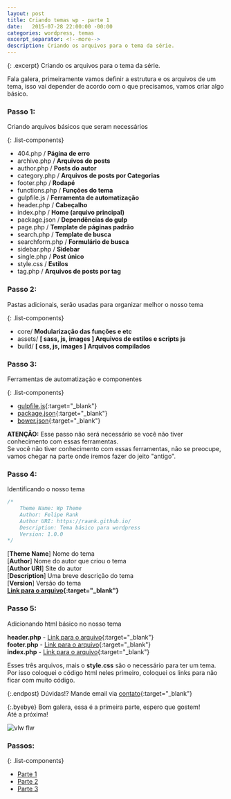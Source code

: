 ```yaml
---
layout: post
title: Criando temas wp - parte 1
date:   2015-07-28 22:00:00 -00:00
categories: wordpress, temas
excerpt_separator: <!--more-->
description: Criando os arquivos para o tema da série.
---
```


{: .excerpt}
Criando os arquivos para o tema da série.

<!--more-->

Fala galera, primeiramente vamos definir a estrutura e os arquivos de um tema, isso vai depender de acordo com o que precisamos, vamos criar algo básico.

### Passo 1:
Criando arquivos básicos que seram necessários

{: .list-components}
 - 404.php / **Página de erro**
 - archive.php / **Arquivos de posts**
 - author.php / **Posts do autor**
 - category.php / **Arquivos de posts por Categorias**
 - footer.php / **Rodapé**
 - functions.php / **Funções do tema**
 - gulpfile.js / **Ferramenta de automatização**
 - header.php / **Cabeçalho**
 - index.php / **Home (arquivo principal)**
 - package.json / **Dependências do gulp**
 - page.php / **Template de páginas padrão**
 - search.php / **Template de busca**
 - searchform.php / **Formulário de busca**
 - sidebar.php / **Sidebar**
 - single.php / **Post único**
 - style.css / **Estilos**
 - tag.php / **Arquivos de posts por tag**

### Passo 2:
Pastas adicionais, serão usadas para organizar melhor o nosso tema

{: .list-components}
 - core/ **Modularização das funções e etc**
 - assets/ **[ sass, js, images ] Arquivos de estilos e scripts js**
 - build/ **[ css, js, images ] Arquivos compilados**

### Passo 3:
Ferramentas de automatização e componentes

{: .list-components}
 - [gulpfile.js](https://github.com/raank/wp-theme/commit/571b92e42d92556eebfb9020d41054d730440b7a){:target="_blank"}
 - [package.json](https://github.com/raank/wp-theme/commit/f788963cea4fa63661dc5e0a97eef0deceff18b8){:target="_blank"}
 - [bower.json](https://github.com/raank/wp-theme/commit/3b2fb843980bb8febea037882143ba7c754a761a){:target="_blank"}

**ATENÇÃO:** Esse passo não será necessário se você não tiver conhecimento com essas ferramentas. <br>Se você não tiver conhecimento com essas ferramentas, não se preocupe, vamos chegar na parte onde iremos fazer do jeito "antigo".

### Passo 4:
Identificando o nosso tema

~~~css
/*
	Theme Name: Wp Theme
	Author: Felipe Rank
	Author URI: https://raank.github.io/
	Description: Tema básico para wordpress
	Version: 1.0.0
*/
~~~

[**Theme Name**] Nome do tema <br>
[**Author**] Nome do autor que criou o tema <br>
[**Author URI**] Site do autor <br>
[**Description**] Uma breve descrição do tema <br>
[**Version**] Versão do tema <br>
**[Link para o arquivo](https://github.com/raank/wp-theme/blob/master/style.css){:target="_blank"}**

### Passo 5:
Adicionando html básico no nosso tema

**header.php** - [Link para o arquivo](https://github.com/raank/wp-theme/blob/master/header.php){:target="_blank"}<br>
**footer.php** - [Link para o arquivo](https://github.com/raank/wp-theme/blob/master/footer.php){:target="_blank"}<br>
**index.php** - [Link para o arquivo](https://github.com/raank/wp-theme/blob/master/index.php){:target="_blank"}<br>

Esses três arquivos, mais o **style.css** são o necessário para ter um tema.<br>Por isso coloquei o código html neles primeiro, coloquei os links para não ficar com muito código.

{:.endpost}
Dúvidas!? Mande email via [contato](https://raank.github.io/contato){:target="_blank"}

{:.byebye}
Bom galera, essa é a primeira parte, espero que gostem!<br>Até a próxima!

<img class="lazyload" data-src="http://i.imgur.com/jOCaybJ.gif" alt="vlw flw">

### Passos:

{: .list-components}
 - [Parte 1](https://raank.github.io/blog/2015/07/criando-temas-wp-parte-1.html)
 - [Parte 2](https://raank.github.io/blog/2015/07/criando-temas-wp-parte-2.html)
 - [Parte 3](https://raank.github.io/blog/2015/08/criando-temas-wp-parte-3.html)
